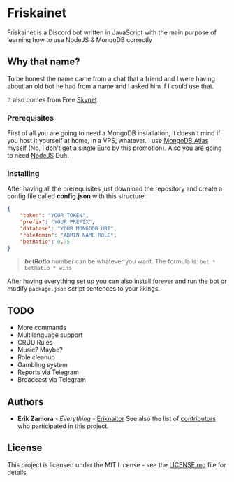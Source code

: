 # Friskainet

Friskainet is a Discord bot written in JavaScript with the main purpose of learning how to use NodeJS & MongoDB correctly

## Why that name?

To be honest the name came from a chat that a friend and I were having about an old bot he had from a name and I asked him if I could use that.

It also comes from Free [Skynet](<https://en.wikipedia.org/wiki/Skynet_(Terminator)>).

### Prerequisites

First of all you are going to need a MongoDB installation, it doesn't mind if you host it yourself at home, in a VPS, whatever. I use [MongoDB Atlas](https://www.mongodb.com/cloud/atlas) myself (No, I don't get a single Euro by this promotion). Also you are going to need [NodeJS](https://nodejs.org/) ~~Duh~~.

### Installing

After having all the prerequisites just download the repository and create a config file called **config.json** with this structure:

```JSON
{
    "token": "YOUR TOKEN",
    "prefix": "YOUR PREFIX",
    "database": "YOUR MONGODB URI",
    "roleAdmin": "ADMIN NAME ROLE",
    "betRatio": 0.75
}
```

> **_betRatio_** number can be whatever you want. The formula is: `bet * betRatio * wins`

After having everything set up you can also install [forever](https://www.npmjs.com/package/forever) and run the bot or modify `package.json` script sentences to your likings.

## TODO

-   More commands
-   Multilanguage support
-   CRUD Rules
-   Music? Maybe?
-   Role cleanup
-   Gambling system
-   Reports via Telegram
-   Broadcast via Telegram

## Authors

-   **Erik Zamora** - _Everything_ - [Eriknaitor](https://github.com/Eriknaitor)
    See also the list of [contributors](https://github.com/Eriknaitor/friskainet/contributors) who participated in this project.

## License

This project is licensed under the MIT License - see the [LICENSE.md](LICENSE.md) file for details
